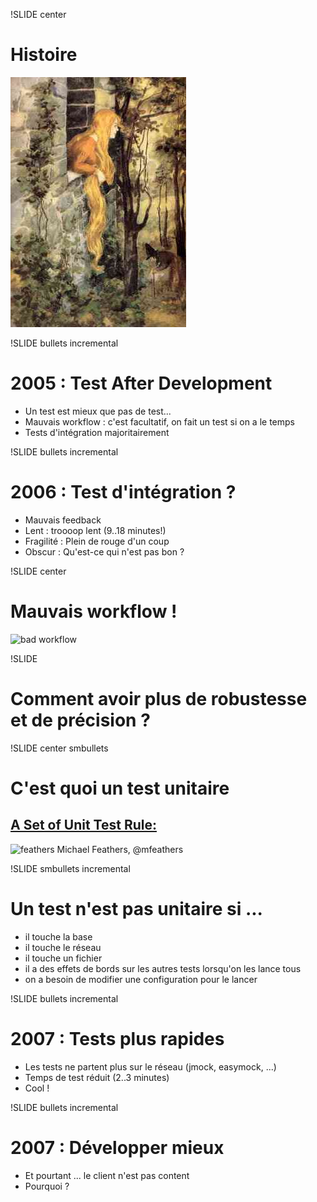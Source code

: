 !SLIDE center

# Histoire

![fairy](fairy_rapunzel.jpg)


!SLIDE bullets incremental

2005 : Test After Development
=============================
* Un test est mieux que pas de test...
* Mauvais workflow : c'est facultatif, on fait un test si on a le temps
* Tests d'intégration majoritairement

!SLIDE bullets incremental

2006 : Test d'intégration ?
===========================
* Mauvais feedback
* Lent : troooop lent (9..18 minutes!)
* Fragilité : Plein de rouge d'un coup
* Obscur : Qu'est-ce qui n'est pas bon ?

!SLIDE center

Mauvais workflow !
==================
![bad workflow](code-test-repair.png)

!SLIDE

Comment avoir plus de robustesse et de précision ?
==================================================

!SLIDE center smbullets

C'est quoi un test unitaire
===========================

[A Set of Unit Test Rule:](http://www.artima.com/weblogs/viewpost.jsp?thread=126923)
------------------------------------------------------------------------------------
![feathers](feathers-twitter.jpg)
Michael Feathers, @mfeathers

!SLIDE smbullets incremental

Un test n'est pas unitaire si ...
=================================

* il touche la base
* il touche le réseau
* il touche un fichier
* il a des effets de bords sur les autres tests lorsqu'on les lance tous
* on a besoin de modifier une configuration pour le lancer

!SLIDE bullets incremental

2007 : Tests plus rapides
=========================
* Les tests ne partent plus sur le réseau (jmock, easymock, ...)
* Temps de test réduit (2..3 minutes)
* Cool !

!SLIDE bullets incremental

2007 : Développer mieux
=======================
* Et pourtant ... le client n'est pas content
* Pourquoi ?
